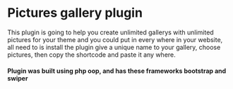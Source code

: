 # Pictures gallery plugin

This plugin is going to help you create unlimited gallerys with unlimited pictures for your theme and you could put in every where in your website, all need to is install the plugin give a unique name to your gallery, choose pictures, then copy the shortcode and paste it any where.

#### Plugin was built using php oop, and has these frameworks bootstrap and swiper

